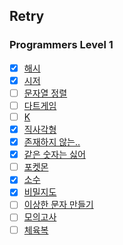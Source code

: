 ## Retry

### Programmers Level 1

- [x] [해시](https://programmers.co.kr/learn/courses/30/lessons/42576)
- [x] [시저](https://programmers.co.kr/learn/courses/30/lessons/12926)
- [ ] [문자열 정렬](https://programmers.co.kr/learn/courses/30/lessons/12915)
- [ ] [다트게임](https://programmers.co.kr/learn/courses/30/lessons/17682
  )
- [ ] [K](https://programmers.co.kr/learn/courses/30/lessons/42748)
- [x] [직사각형](https://programmers.co.kr/learn/courses/30/lessons/86491)
- [x] [존재하지 않는..](https://programmers.co.kr/learn/courses/30/lessons/86051
  )
- [x] [같은 숫자는 싫어](https://programmers.co.kr/learn/courses/30/lessons/12906)
- [ ] [포켓몬](https://programmers.co.kr/learn/courses/30/lessons/1845)
- [x] [소수](https://programmers.co.kr/learn/courses/30/lessons/12921)
- [x] [비밀지도](https://programmers.co.kr/learn/courses/30/lessons/17681)
- [ ] [이상한 문자 만들기](https://programmers.co.kr/learn/courses/30/lessons/12930
  )
- [ ] [모의고사](https://programmers.co.kr/learn/courses/30/lessons/42840)
- [ ] [체육복](https://programmers.co.kr/learn/courses/30/lessons/42862)
